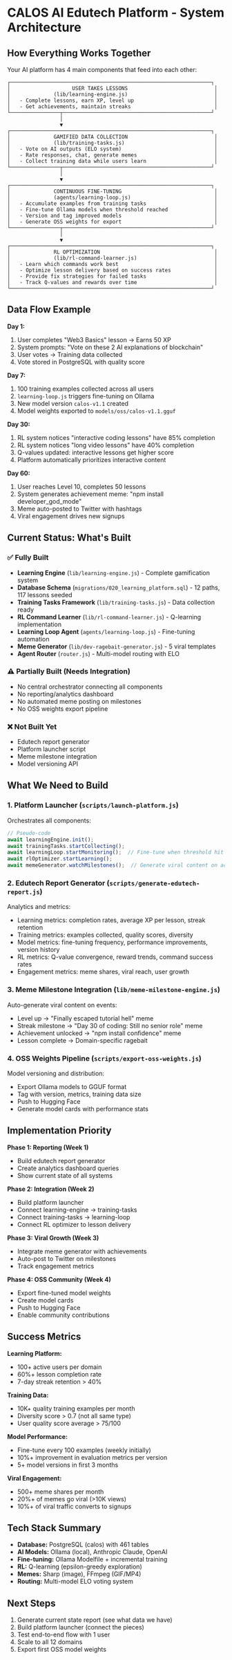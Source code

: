 # CALOS AI Edutech Platform - System Architecture

## How Everything Works Together

Your AI platform has 4 main components that feed into each other:

```
┌─────────────────────────────────────────────────────────────────┐
│                    USER TAKES LESSONS                            │
│              (lib/learning-engine.js)                            │
│   - Complete lessons, earn XP, level up                          │
│   - Get achievements, maintain streaks                           │
└────────────────┬────────────────────────────────────────────────┘
                 │
                 ▼
┌─────────────────────────────────────────────────────────────────┐
│              GAMIFIED DATA COLLECTION                            │
│              (lib/training-tasks.js)                             │
│   - Vote on AI outputs (ELO system)                              │
│   - Rate responses, chat, generate memes                         │
│   - Collect training data while users learn                      │
└────────────────┬────────────────────────────────────────────────┘
                 │
                 ▼
┌─────────────────────────────────────────────────────────────────┐
│              CONTINUOUS FINE-TUNING                              │
│              (agents/learning-loop.js)                           │
│   - Accumulate examples from training tasks                      │
│   - Fine-tune Ollama models when threshold reached               │
│   - Version and tag improved models                              │
│   - Generate OSS weights for export                              │
└────────────────┬────────────────────────────────────────────────┘
                 │
                 ▼
┌─────────────────────────────────────────────────────────────────┐
│              RL OPTIMIZATION                                     │
│              (lib/rl-command-learner.js)                         │
│   - Learn which commands work best                               │
│   - Optimize lesson delivery based on success rates              │
│   - Provide fix strategies for failed tasks                      │
│   - Track Q-values and rewards over time                         │
└─────────────────────────────────────────────────────────────────┘
```

## Data Flow Example

**Day 1:**
1. User completes "Web3 Basics" lesson → Earns 50 XP
2. System prompts: "Vote on these 2 AI explanations of blockchain"
3. User votes → Training data collected
4. Vote stored in PostgreSQL with quality score

**Day 7:**
1. 100 training examples collected across all users
2. `learning-loop.js` triggers fine-tuning on Ollama
3. New model version `calos-v1.1` created
4. Model weights exported to `models/oss/calos-v1.1.gguf`

**Day 30:**
1. RL system notices "interactive coding lessons" have 85% completion
2. RL system notices "long video lessons" have 40% completion
3. Q-values updated: interactive lessons get higher score
4. Platform automatically prioritizes interactive content

**Day 60:**
1. User reaches Level 10, completes 50 lessons
2. System generates achievement meme: "npm install developer_god_mode"
3. Meme auto-posted to Twitter with hashtags
4. Viral engagement drives new signups

## Current Status: What's Built

### ✅ Fully Built
- **Learning Engine** (`lib/learning-engine.js`) - Complete gamification system
- **Database Schema** (`migrations/020_learning_platform.sql`) - 12 paths, 117 lessons seeded
- **Training Tasks Framework** (`lib/training-tasks.js`) - Data collection ready
- **RL Command Learner** (`lib/rl-command-learner.js`) - Q-learning implementation
- **Learning Loop Agent** (`agents/learning-loop.js`) - Fine-tuning automation
- **Meme Generator** (`lib/dev-ragebait-generator.js`) - 5 viral templates
- **Agent Router** (`router.js`) - Multi-model routing with ELO

### ⚠️ Partially Built (Needs Integration)
- No central orchestrator connecting all components
- No reporting/analytics dashboard
- No automated meme posting on milestones
- No OSS weights export pipeline

### ❌ Not Built Yet
- Edutech report generator
- Platform launcher script
- Meme milestone integration
- Model versioning API

## What We Need to Build

### 1. Platform Launcher (`scripts/launch-platform.js`)
Orchestrates all components:
```javascript
// Pseudo-code
await learningEngine.init();
await trainingTasks.startCollecting();
await learningLoop.startMonitoring();  // Fine-tune when threshold hit
await rlOptimizer.startLearning();
await memeGenerator.watchMilestones();  // Generate viral content on achievements
```

### 2. Edutech Report Generator (`scripts/generate-edutech-report.js`)
Analytics and metrics:
- Learning metrics: completion rates, average XP per lesson, streak retention
- Training metrics: examples collected, quality scores, diversity
- Model metrics: fine-tuning frequency, performance improvements, version history
- RL metrics: Q-value convergence, reward trends, command success rates
- Engagement metrics: meme shares, viral reach, user growth

### 3. Meme Milestone Integration (`lib/meme-milestone-engine.js`)
Auto-generate viral content on events:
- Level up → "Finally escaped tutorial hell" meme
- Streak milestone → "Day 30 of coding: Still no senior role" meme
- Achievement unlocked → "npm install confidence" meme
- Lesson complete → Domain-specific ragebait

### 4. OSS Weights Pipeline (`scripts/export-oss-weights.js`)
Model versioning and distribution:
- Export Ollama models to GGUF format
- Tag with version, metrics, training data size
- Push to Hugging Face
- Generate model cards with performance stats

## Implementation Priority

**Phase 1: Reporting (Week 1)**
- Build edutech report generator
- Create analytics dashboard queries
- Show current state of all systems

**Phase 2: Integration (Week 2)**
- Build platform launcher
- Connect learning-engine → training-tasks
- Connect training-tasks → learning-loop
- Connect RL optimizer to lesson delivery

**Phase 3: Viral Growth (Week 3)**
- Integrate meme generator with achievements
- Auto-post to Twitter on milestones
- Track engagement metrics

**Phase 4: OSS Community (Week 4)**
- Export fine-tuned model weights
- Create model cards
- Push to Hugging Face
- Enable community contributions

## Success Metrics

**Learning Platform:**
- 100+ active users per domain
- 60%+ lesson completion rate
- 7-day streak retention > 40%

**Training Data:**
- 10K+ quality training examples per month
- Diversity score > 0.7 (not all same type)
- User quality score average > 75/100

**Model Performance:**
- Fine-tune every 100 examples (weekly initially)
- 10%+ improvement in evaluation metrics per version
- 5+ model versions in first 3 months

**Viral Engagement:**
- 500+ meme shares per month
- 20%+ of memes go viral (>10K views)
- 10%+ of viral traffic converts to signups

## Tech Stack Summary

- **Database:** PostgreSQL (calos) with 461 tables
- **AI Models:** Ollama (local), Anthropic Claude, OpenAI
- **Fine-tuning:** Ollama Modelfile + incremental training
- **RL:** Q-learning (epsilon-greedy exploration)
- **Memes:** Sharp (image), FFmpeg (GIF/MP4)
- **Routing:** Multi-model ELO voting system

## Next Steps

1. Generate current state report (see what data we have)
2. Build platform launcher (connect the pieces)
3. Test end-to-end flow with 1 user
4. Scale to all 12 domains
5. Export first OSS model weights
